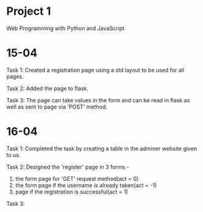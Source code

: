 # Project 1

Web Programming with Python and JavaScript

# 15-04
Task 1:
Created a registration page using a std layout to be used for all pages.

Task 2:
Added the page to flask.

Task 3:
The page can take values in the form and can be read in flask as well as sent
to page via 'POST' method.

# 16-04
Task 1:
Completed the task by creating a table in the adminer website given to us.

Task 2:
Designed the 'register' page in 3 forms -
1) the form page for 'GET' request method(act = 0)
2) the form page if the username is already taken(act = -1)
3) page if the registration is successful(act = 1)

Task 3:
